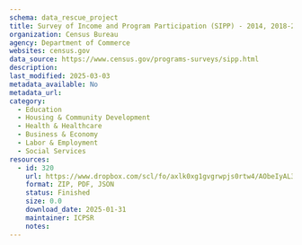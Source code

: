 ```yaml
---
schema: data_rescue_project 
title: Survey of Income and Program Participation (SIPP) - 2014, 2018-2023
organization: Census Bureau
agency: Department of Commerce
websites: census.gov
data_source: https://www.census.gov/programs-surveys/sipp.html
description: 
last_modified: 2025-03-03
metadata_available: No
metadata_url: 
category:
  - Education 
  - Housing & Community Development 
  - Health & Healthcare 
  - Business & Economy 
  - Labor & Employment 
  - Social Services 
resources:
  - id: 320
    url: https://www.dropbox.com/scl/fo/axlk0xg1gvgrwpjs0rtw4/AObeIyAL3OLJn5-c-K-PiP0?rlkey=5yo9sbk7gl4ks0bk2hbuzct8d&dl=0
    format: ZIP, PDF, JSON
    status: Finished
    size: 0.0
    download_date: 2025-01-31
    maintainer: ICPSR
    notes: 
---
```

